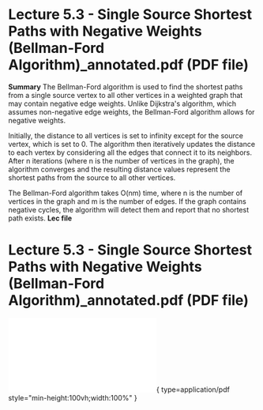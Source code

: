 # Lecture 5.3 - Single Source Shortest Paths with Negative Weights (Bellman-Ford Algorithm)_annotated.pdf (PDF file)
**Summary**
The Bellman-Ford algorithm is used to find the shortest paths from a single source vertex to all other vertices in a weighted graph that may contain negative edge weights. Unlike Dijkstra's algorithm, which assumes non-negative edge weights, the Bellman-Ford algorithm allows for negative weights.

Initially, the distance to all vertices is set to infinity except for the source vertex, which is set to 0. The algorithm then iteratively updates the distance to each vertex by considering all the edges that connect it to its neighbors. After n iterations (where n is the number of vertices in the graph), the algorithm converges and the resulting distance values represent the shortest paths from the source to all other vertices.

The Bellman-Ford algorithm takes O(nm) time, where n is the number of vertices in the graph and m is the number of edges. If the graph contains negative cycles, the algorithm will detect them and report that no shortest path exists.
**Lec file**
# Lecture 5.3 - Single Source Shortest Paths with Negative Weights (Bellman-Ford Algorithm)_annotated.pdf (PDF file)
![Alt text](<./Lecture 5.3 - Single Source Shortest Paths with Negative Weights (Bellman-Ford Algorithm)_annotated.pdf>){ type=application/pdf style="min-height:100vh;width:100%" }